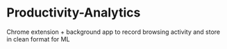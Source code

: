 # Productivity-Analytics
Chrome extension + background app to record browsing activity and store in clean format for ML
